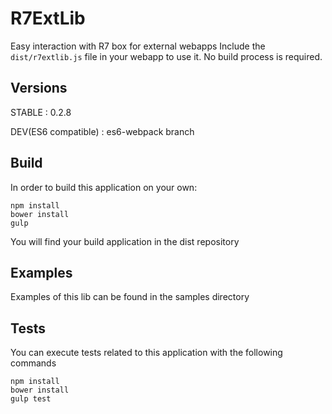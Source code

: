 # R7ExtLib

Easy interaction with R7 box for external webapps
Include the `dist/r7extlib.js` file in your webapp to use it. No build process is
required.

## Versions

STABLE : 0.2.8

DEV(ES6 compatible) : es6-webpack branch

## Build

In order to build this application on your own:

```shell
npm install
bower install
gulp
```
You will find your build application in the dist repository

## Examples

Examples of this lib can be found in the samples directory

## Tests

You can execute tests related to this application with the following commands

```shell
npm install
bower install
gulp test
```
